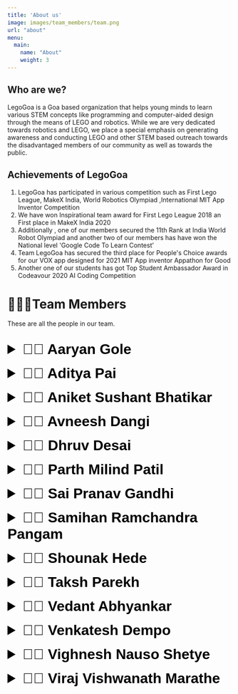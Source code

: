 ```yaml
---
title: 'About us'
image: images/team_members/team.png
url: "about"
menu:
  main:
    name: "About"
    weight: 3
---
```


## Who are we?

LegoGoa is a Goa based organization that helps young minds to learn various STEM concepts like programming and computer-aided design through the means of LEGO and robotics.
While we are very dedicated towards robotics and LEGO, we place a special emphasis on generating awareness and conducting LEGO and other STEM based outreach towards the disadvantaged members of our community as well as towards the public.

## Achievements of LegoGoa

1. LegoGoa has participated in various  competition such as First Lego League, MakeX India, World Robotics Olympiad ,International MIT App Inventor Competition
2. We have won Inspirational team award for First Lego League 2018 an First place in MakeX India 2020
3. Additionally , one of our members secured the 11th Rank at India World Robot Olympiad and another two of our members has have won the National level 'Google Code To Learn Contest’ 
4. Team LegoGoa has secured the third place for People's Choice awards for our VOX app designed for 2021 MIT App inventor Appathon for Good
5. Another one of our students has got Top Student Ambassador Award in Codeavour 2020 AI Coding Competition

# 👨🏽‍💻Team Members
 These are all the people in our team.

<br>
<details>
<summary style="font-size:32px; font-weight:bold; color: black; font-family: 'Poppins', sans-serif;">👨‍💻 Aaryan Gole</summary>
I like to do Java and Python programming and do things with Arduino.

### My Achievements:
1) Achieved 3rd Runner Up in UCMAS Abacus and Mental Arithmetic International Competition 2015.
2) Completed E Office Coarse and secured 96% from Manipal Institute of Computer Education.
3) Achieved 9th place in ATL Marathon 2021.
4) Completed 2 week IBM Internship.

![aaryan](/images/team_members/aaryan.png)
</details>
<br>
<details>
<summary style="font-size:32px; font-weight:bold; color: black; font-family: 'Poppins', sans-serif;">👨‍💻 Aditya Pai</summary>
Studying in class 11, Commerce stream in Sharada Mandir School, Miramar, I am always on the lookout to learn new things and keep myself updated about what is happening in the world. If I am not doing that, I can be found strumming my guitar or checking out food which I haven’t tried before. Cycling and travelling are my other favourite things to do, along with a game of chess every now and then. Basketball and soccer are my favourite sports which I play on and off.

### My Achievements:

1) National level finalist in the cube sat competition organized by NDRF in association with 2) 2) Institution of Engineers on the occasion of Vikram Sarabhai Centenary year 2020.
3) Ranked 13 in All Goa Mathematics Competition 2019
4) State-level top 3 French Olympiad 2020
5) ICSE board scored 95% aggregate 2022
6) Selected as Top 40 All Goa Fomento scholar 2018

![aditya](/images/team_members/aditya.png)
</details>

<br>
<details>
<summary style="font-size:32px; font-weight:bold; color: black; font-family: 'Poppins', sans-serif;">👨‍💻 Aniket Sushant Bhatikar</summary>
I am 14 years old, studying in class 9th, Mushtifund High School. My hobbies are developing games, apps and animations and designing design videos. Besides robotics, I like playing football and solving mathematics problems. I also like building best from waste, clay modelling and drawing.

### My Achievements:
1) 1st Prize at Taluka level Lantern designing competition using Scratch programming organized by CARES GOA.
2) Trendsetter award awarded by CARES GOA.
3) Represented at SCI-FFI 2022 with the project, Smart Charging System.
4) Project selected by State Level Western India Science Fair 2022-23 (4th place) and will represent Goa at Nehru Science Centre Mumbai(Zonal level).

![aniket](/images/team_members/aniket.png)
</details>

<br>
<details>
<summary style="font-size:32px; font-weight:bold; color: black; font-family: 'Poppins', sans-serif;">👨‍💻 Avneesh Dangi</summary>
Hello! My name is Avneesh and I’m 13 years old. I like sports and video games.

### My Achievements:

1) I have received a black belt in karate.
2) I can code in scratch and Kojo.
3) I have swum across the Mandovi river.
4) I have taken part and won in many olympiads.
![avneesh](/images/team_members/avneesh.png)
</details>

<br>
<details>
<summary style="font-size:32px; font-weight:bold; color: black; font-family: 'Poppins', sans-serif;">👨‍💻 Dhruv Desai</summary>
My hobbies are playing chess, programming, learning new things and building and designing machines.

### My Achievements:

1) 2nd place in All Goa Vedic Mathematics Test.
2) Gold Medal in International Mathematics Olympiad 2021.
3) Received proficiency in 2nd and 3rd grade.
4) Won many chess competitions in categories such as U-7, U-9, U-11.
5) Won first prize in GK quiz in school.

![dhruv](/images/team_members/dhruv.png)
</details>

<br>

<details>

<summary style="font-size:32px; font-weight:bold; color: black; font-family: 'Poppins', sans-serif;">👨‍💻 Parth Milind Patil</summary>

I am an enthusiastic boy. I love coding and making robots. I have made many robots. I have made a few games using JAVA, PYTHON, HTML, ANDROID and C++.

### My Achievements:

1) I achieved Zonal Rank 4 in Maharashtra and Goa Zone in the SOF INTERNATIONAL ENGLISH OLYMPIAD IN 2021- 22.
![parth](/images/team_members/parth.png)
</details>

<br>
<details>
<summary style="font-size:32px; font-weight:bold; color: black; font-family: 'Poppins', sans-serif;">👨‍💻 Sai Pranav Gandhi</summary>
Saipranav is a Lego enthusiast who has been playing and building with Lego since the age of 5.

### My Achievements:

1) Conducted multiple workshops on LEGO robotics
2) Made presentations to kids on the topic ‘Learning from toys’, the first one was at the age of 6
3) Participating in Lego robotics competitions since 2018. won the ‘Most inspirational team award’ for First Lego League in 2019 and was ranked one of the top national teams for World Robot olympiad in 2019
4) Won the Regional level and National Level championship at the MakeX robotics competition
5) Won the top prize in the MakeinGoa competition in 2020 for building a unique robot.
6) Won multiple awards at school level chess
7) Won multiple awards for the academic olympiads.
8) Secured finalist’s top 5 positions at the MIT app Hackathon contest.
9) Secured 7th rank at the Annual Bebras Competition
![sai](/images/team_members/saipranav.png)
</details>

<br>
<details>
<summary style="font-size:32px; font-weight:bold; color: black; font-family: 'Poppins', sans-serif;">👨‍💻 Samihan Ramchandra Pangam</summary>
I study in the 9th grade from Mushtifund. I like programming. I KNOW ARDUINO, Python, Scratch, Javascript, HTML and CSS. Also started learning Java.

### My Achievements:

1) Coding competition 2021 2nd in Tiswadi Taluka.
2) ATL Marathon 2021 our Auto Oxi model selected in the national level 9th place.
3) Selected for 2 weeks of IBM internship.
4) Our Smart Speed Signages is selected for zonal level western India science competition at Mumbai, we will represent Goa.
![samihan](/images/team_members/samihan.png)
</details>

<br>
<details>
<summary style="font-size:32px; font-weight:bold; color: black; font-family: 'Poppins', sans-serif;">👨‍💻 Shounak Hede</summary>
At the age of 8, I started working on Robotics. At the age of 9, I participated in the World Robotic Olympiad (WRO) 2019 held at Bhopal. I have completed the basic and advanced course in Scratch programming, MIT App inventor and Python programming. I have keen interest in music and passed Level 2 examination of Trinity School of Music, England for playing Electronic Keyboard.
 

### My Achievements:

1. Participated in the World Robotic Olympiad (WRO) 2019, a global Robotic competition for young people using Lego Mindstorm kits. My team Roborex Goa stood 6th at the Regional Level.
2. Participated in the World Robotic Olympiad (WRO) 2020x Canada held online and our team Roborex Goa ranked 40th internationally amongst 100+ teams from all over the world.
3. Participated in the World Robotic Olympiad(WRO) 2021 and our Team Roborex Goa ranked 11th Indian National in the Junior Category. 
4. Awarded the “Individual Best Game Winner” in the International Coding Contest – 2020 organized by FIRC (Future Innovators Robotics Competition) for developing a game by name of Con Corona using Scratch programming.
5. My team Roborex Goa also grabbed the “Team Champion Winner Award” for best MIT App Inventor for developing App by name of “Kill Corona”, a quiz to test awareness on Covid 19.
6. Conducted Robotic Workshops in many schools and cities of Goa.  


![shounak](/images/team_members/shounak.png)
</details>

<br>
<details>
<summary style="font-size:32px; font-weight:bold; color: black; font-family: 'Poppins', sans-serif;">👨‍💻 Taksh Parekh</summary>
I have a lot of interests in sports and academics. I have experience in coding with JavaScript and Python. I play Table Tennis and Soccer. I am going to soon start playing the Drums.

### My Achievements:

1) I have won many tournaments in sports such as cricket, football and table tennis.
2) I have completed 3 years in acting and have achieved a diploma for it.
3) I won a competition where we had to pitch an idea to investors and raise funding for it. 
4) I have come 2nd in the LogiQids competition.

![taksh](/images/team_members/taksh.png)
</details>

<br>
<details>
<summary style="font-size:32px; font-weight:bold; color: black; font-family: 'Poppins', sans-serif;">👨‍💻 Vedant Abhyankar</summary>
I am based out of Delhi and am going to be remote working for this project. I have achieved a lot and here is a small list of them.

### My Achievements:

1) As part of a team, awarded the third prize in the People's Choice Category of the global coding competition called MIT Appathon for Good, organized by the Massachusetts Institute of Technology, USA, for two consecutive years, 2021 and 2022
2) Participated in competitions like the World Robotics Olympiad (WRO) and reached the National Level round in WRO 2019.
3) During the COVID pandemic lockdown, I utilized the opportunity of learning coding through online courses in Scratch, MIT App Inventor and Arduino. I harnessed my learnings to make an App to promote hand washing as a hygiene practice to prevent COVID, as well as a Lockdown Game that aimed at sensitizing people about the importance of using masks. These endeavours were covered in an article in a national Indian newspaper called Times of India (copy uploaded as document). I have been honing his skills in coding through advanced courses in Python, Java and C++. In order to reach out and provide guidance to aspiring coders, I run a YouTube Technology Channel called 'Coders Destiny', which is accessible through this URL; https://www.youtube.com/channel/UCS2t05AOaPmeNaQLkHciZvw Two of the Apps developed by me are featured on Google Playstore and are available for download: a metric unit conversion App and a fitness App. Vedant does coding, robotics and technology related activities for around 10 hours a week.

![vedant](/images/team_members/vedant.png)

</details>


<br>
<details>
<summary style="font-size:32px; font-weight:bold; color: black; font-family: 'Poppins', sans-serif;">👨‍💻 Venkatesh Dempo</summary>
I am a 13 year old tech savvy enthusiast who loves to explore especially in the field of robotics.

### My Achievements:

1) Secured top fifth position in the International MIT App Inventor Hackathon Competition. 
2) Won the Google Code To Learn Contest 2022. Congratulated by famous politicians
3) Won the MakeX Championship at nationals.
4) Selected as a finalist at the World Robotics Olympiad WRO. 
5) Won numerous awards at school in Spelling Bees, Essay Writing & Chess.
6) Winning many app-designing competitions like FIRC etc.
7) Won the award for excellence in Media Tech given by Magazine 'Incredible Goa'.
8) All of my achievements were pubished on leading Indian and Goan News Papers as well as coding insitute websites. To share my coding knowledge with other interested children I created a YouTube channel DRAG which stands as an acronym for Dempo Robotics Academy Goa. You can find the link here : <a href="https://www.youtube.com/c/DempoRoboticsAcademyGoaDRAG">DRAG</a>

![venkatesh](/images/team_members/venkatesh.png)
</details>

<br>
<details>
<summary style="font-size:32px; font-weight:bold; color: black; font-family: 'Poppins', sans-serif;">👨‍💻 Vighnesh Nauso Shetye</summary>

I am a student studying in class 9th. I like to learn and explore various aspects of technology including coding, robotics, the internet and so on.

### My Achievements:

1. 2nd rank at Jigyasa international problem solving fair competition
2. 1st place in state-level Codeavour 2021
3. 3rd place in national level Tcs rural quiz.
4. 1st place in smart school hackathon
5. 2nd place in the Indian technology and Science festival.

![vighnesh](/images/team_members/vighnesh.png)


</details>

<br>

<details>
<summary style="font-size:32px; font-weight:bold; color: black; font-family: 'Poppins', sans-serif;">👨‍💻  Viraj Vishwanath Marathe</summary>
I am Viraj Vishwanath Marathe, I am 12 years old and studying in 7th Std at DR. K.B. Hedgewar Vidyamandir Karapur Tisk Sankhali Goa.

### My Achievements:

1) Smart India Hackathon 2022- junior category. Developed an App for a Dementia patient. 
2) Viraj got opportunity to interact with Hon'able PM Narendra Modiji on 25th August at Ahmedabad. 
3) NCRC 2022 by SP robotics - national level first prize in Junior category.  Prize of Rs 1 lakh.
4) Google Code to learn 2021- Finalist in top 5 at national level
5) MIT Appathon  2022- App featured in top 8 at international level
6) MIT appathon 2021-  won 3rd prize in popular category with team Legogoa 
7) Moonshot hackathon- 1st prize in app development ( all India level) 2021
8) IIT Guwahati- 1st prize in website development ( all India level) 2021
9) SP robotics NCRC competition 2020 -  place top 10 finalists , Out of the box thinking ( All Indialevel )
10) Asier Computers- Robotics prize ( state level) 2020

![team](/images/team_members/viraj.png)
</details>